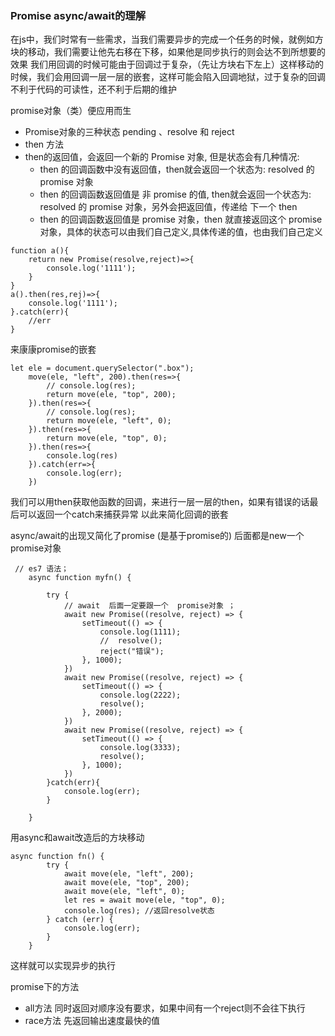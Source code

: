 ### Promise   async/await的理解
在js中，我们时常有一些需求，当我们需要异步的完成一个任务的时候，就例如方块的移动，我们需要让他先右移在下移，如果他是同步执行的则会达不到所想要的效果
我们用回调的时候可能由于回调过于复杂，（先让方块右下左上）这样移动的时候，我们会用回调一层一层的嵌套，这样可能会陷入回调地狱，过于复杂的回调不利于代码的可读性，还不利于后期的维护

promise对象（类）便应用而生

  -  Promise对象的三种状态 pending 、resolve 和 reject  
  - then 方法
  - then的返回值，会返回一个新的 Promise 对象, 但是状态会有几种情况:
    - then 的回调函数中没有返回值，then就会返回一个状态为: resolved 的 promise 对象
    - then 的回调函数返回值是 非 promise 的值, then就会返回一个状态为: resolved 的 promise 对象，另外会把返回值，传递给 下一个 then
    - then 的回调函数返回值是 promise 对象，then 就直接返回这个  promise 对象，具体的状态可以由我们自己定义,具体传递的值，也由我们自己定义
```
function a(){
    return new Promise(resolve,reject)=>{
        console.log('1111');
    }
}
a().then(res,rej)=>{
    console.log('1111');
}.catch(err){
    //err
}
```
来康康promise的嵌套
```
let ele = document.querySelector(".box");
    move(ele, "left", 200).then(res=>{
        // console.log(res);
        return move(ele, "top", 200);
    }).then(res=>{
        // console.log(res);
        return move(ele, "left", 0);
    }).then(res=>{
        return move(ele, "top", 0);
    }).then(res=>{
        console.log(res)
    }).catch(err=>{
        console.log(err);
    })
```
我们可以用then获取他函数的回调，来进行一层一层的then，如果有错误的话最后可以返回一个catch来捕获异常 以此来简化回调的嵌套

async/await的出现又简化了promise (是基于promise的) 后面都是new一个promise对象
```
 // es7 语法；
    async function myfn() {

        try {
            // await  后面一定要跟一个  promise对象 ；
            await new Promise((resolve, reject) => {
                setTimeout(() => {
                    console.log(1111);
                    //  resolve();
                    reject("错误");
                }, 1000);
            })
            await new Promise((resolve, reject) => {
                setTimeout(() => {
                    console.log(2222);
                    resolve();
                }, 2000);
            })
            await new Promise((resolve, reject) => {
                setTimeout(() => {
                    console.log(3333);
                    resolve();
                }, 1000);
            })
        }catch(err){
            console.log(err);
        }
        
    }

```
用async和await改造后的方块移动
```
async function fn() {
        try {
            await move(ele, "left", 200);
            await move(ele, "top", 200);
            await move(ele, "left", 0);
            let res = await move(ele, "top", 0);
            console.log(res); //返回resolve状态
        } catch (err) {
            console.log(err);
        }
    }
```
这样就可以实现异步的执行

promise下的方法
+ all方法 同时返回对顺序没有要求，如果中间有一个reject则不会往下执行
+ race方法 先返回输出速度最快的值